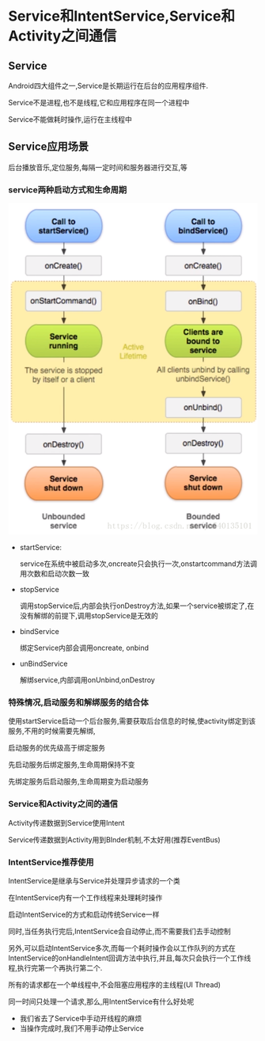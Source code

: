 # Service和IntentService,Service和Activity之间通信

## Service

Android四大组件之一,Service是长期运行在后台的应用程序组件.

Service不是进程,也不是线程,它和应用程序在同一个进程中

Service不能做耗时操作,运行在主线程中

## Service应用场景

后台播放音乐,定位服务,每隔一定时间和服务器进行交互,等

### service两种启动方式和生命周期

![](./2018091715050292.png)

- startService:

  service在系统中被启动多次,oncreate只会执行一次,onstartcommand方法调用次数和启动次数一致

- stopService

  调用stopService后,内部会执行onDestroy方法,如果一个service被绑定了,在没有解绑的前提下,调用stopService是无效的

- bindService

  绑定Service内部会调用oncreate, onbind

- unBindService

  解绑service,内部调用onUnbind,onDestroy

### 特殊情况,启动服务和解绑服务的结合体

使用startService启动一个后台服务,需要获取后台信息的时候,使activity绑定到该服务,不用的时候需要先解绑,

启动服务的优先级高于绑定服务

先启动服务后绑定服务,生命周期保持不变

先绑定服务后启动服务,生命周期变为启动服务

### Service和Activity之间的通信

Activity传递数据到Service使用Intent

Service传递数据到Activity用到BInder机制,不太好用(推荐EventBus)

### IntentService推荐使用

IntentService是继承与Service并处理异步请求的一个类

在IntentService内有一个工作线程来处理耗时操作

启动IntentService的方式和启动传统Service一样

同时,当任务执行完后,IntentService会自动停止,而不需要我们去手动控制

另外,可以启动IntentService多次,而每一个耗时操作会以工作队列的方式在IntentService的onHandleIntent回调方法中执行,并且,每次只会执行一个工作线程,执行完第一个再执行第二个.

所有的请求都在一个单线程中,不会阻塞应用程序的主线程(UI Thread)

同一时间只处理一个请求,那么,用IntentService有什么好处呢

- 我们省去了Service中手动开线程的麻烦
- 当操作完成时,我们不用手动停止Service